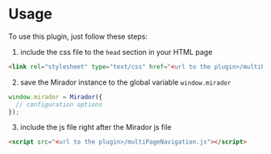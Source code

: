# Usage

To use this plugin, just follow these steps:

1. include the css file to the `head` section in your HTML page

  ```html
  <link rel="stylesheet" type="text/css" href="<url to the plugin>/multiPageNavigation.css" />
  ```

2. save the Mirador instance to the global variable `window.mirador`

  ```js
  window.mirador = Mirador({
    // configuration options
  });
  ```

3. include the js file right after the Mirador js file

  ```html
  <script src="<url to the plugin>/multiPageNavigation.js"></script>
  ```
